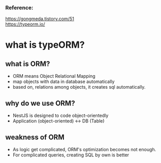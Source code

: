 ### Reference:
https://gongmeda.tistory.com/51 <br />
https://typeorm.io/ <br />

# what is typeORM?

## what is ORM?
-  ORM means Object Relational Mapping
-  map objects with data in database automatically
-  based on, relations among objects, it creates sql automatically.


## why do we use ORM?
-  NestJS is designed to code object-orientedly
-  Application (object-oriented) <-> DB (Table)


## weakness of ORM
-  As logic get complicated, ORM's optimization becomes not enough.
-  For complicated queries, creating SQL by own is better


##
